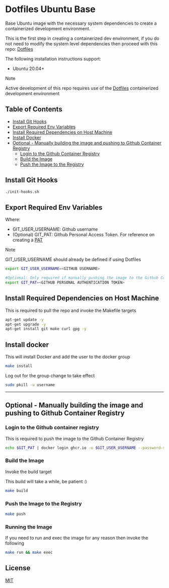# Dotfiles Ubuntu Base

Base Ubuntu image with the necessary system dependencies to create a containerized 
development environment.

This is the first step in creating a containerized dev environment, if you do
not need to modify the system level dependencies then proceed with this repo: 
[Dotfiles](https://github.com/florez-carlos/dotfiles) 

The following installation instructions support:

- Ubuntu 20.04+

> [!NOTE]
> Active development of this repo requires use of the [Dotfiles](https://github.com/florez-carlos/dotfiles)
containerized development environment

## Table of Contents

* [Install Git Hooks](#install-git-hooks)
* [Export Required Env Variables](#export-required-env-variables)
* [Install Required Dependencies on Host Machine](#install-required-dependencies-on-host-machine)
* [Install Docker](#install-docker)
* [Optional - Manually building the image and pushing to Github Container Registry](#optional---manually-building-the-image-and-pushing-to-github-container-registry)
  * [Login to the Github Container Registry](login-to-the-github-container-registry)
  * [Build the Image](#build-the-image)
  * [Push the Image to the Registry](#push-the-image-to-the-registry)

## Install Git Hooks

```bash
./init-hooks.sh
```

## Export Required Env Variables

Where:
- GIT_USER_USERNAME: Github username
- (Optional) GIT_PAT: Github Personal Access Token. For reference on creating a [PAT](https://docs.github.com/en/authentication/keeping-your-account-and-data-secure/creating-a-personal-access-token)

> [!Note]
> GIT_USER_USERNAME should already be defined if using Dotfiles
```bash
export GIT_USER_USERNAME=<GITHUB USERNAME>
```

```bash
#Optional: Only required if manually pushing the image to the Github Container Registry
export GIT_PAT=<GITHUB PERSONAL AUTHENTICATION TOKEN>
```

## Install Required Dependencies on Host Machine

This is required to pull the repo and invoke the Makefile targets

```bash
apt-get update -y
apt-get upgrade -y
apt-get install git make curl gpg -y
```

## Install docker

This will install Docker and add the user to the docker group

```bash
make install
```

Log out for the group change to take effect

```bash
sudo pkill -u username
```

---

## Optional - Manually building the image and pushing to Github Container Registry

### Login to the Github container registry

This is required to push the image to the Github Container Registry

```bash
echo $GIT_PAT | docker login ghcr.io -u $GIT_USER_USERNAME --password-stdin
```

### Build the Image

Invoke the build target

This build will take a while, be patient :)

```bash
make build
```

### Push the Image to the Registry

```bash
make push
```

### Running the Image

If you need to run and exec the image for any reason then invoke the following

```bash
make run && make exec
```

## License
[MIT](https://choosealicense.com/licenses/mit/)
